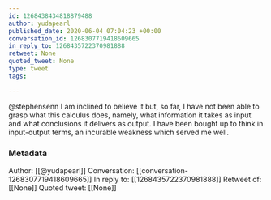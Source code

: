 ```yaml
---
id: 1268438434818879488
author: yudapearl
published_date: 2020-06-04 07:04:23 +00:00
conversation_id: 1268307719418609665
in_reply_to: 1268435722370981888
retweet: None
quoted_tweet: None
type: tweet
tags:

---
```


@stephensenn I am inclined to believe it but, so far, I have not been able to grasp what this calculus does, namely, what information it takes as input and what conclusions it delivers as output. I have been bought up to think in input-output terms, an incurable weakness which served me well.

### Metadata

Author: [[@yudapearl]]
Conversation: [[conversation-1268307719418609665]]
In reply to: [[1268435722370981888]]
Retweet of: [[None]]
Quoted tweet: [[None]]
